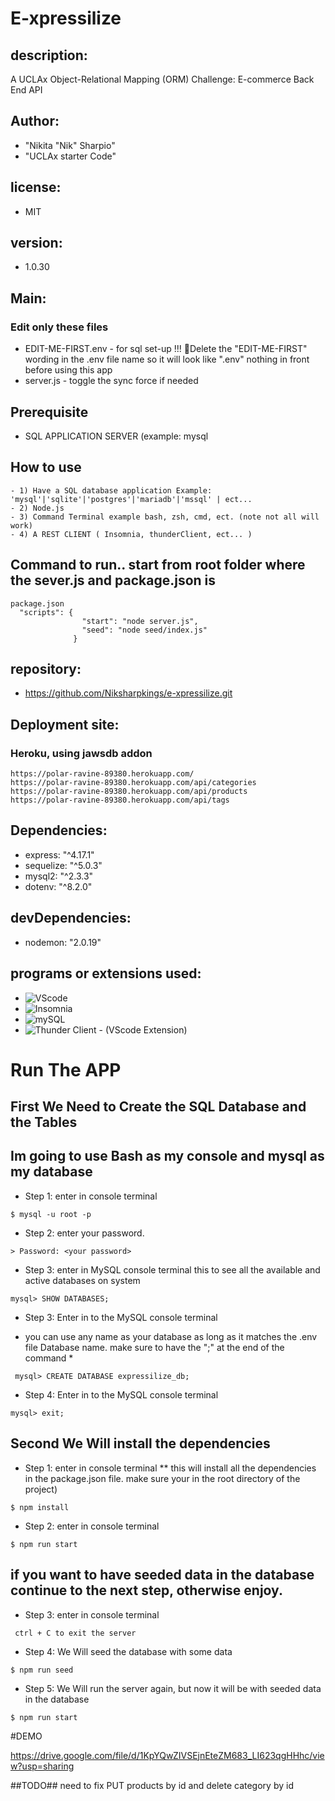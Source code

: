 # E-xpressilize
## description:
A UCLAx Object-Relational Mapping (ORM) Challenge: E-commerce Back End API

## Author:
- "Nikita "Nik" Sharpio"
- "UCLAx starter Code"

## license:
- MIT

## version:
- 1.0.30
  
## Main: 
### Edit only these files
- EDIT-ME-FIRST.env - for sql set-up !!! 🚩Delete the "EDIT-ME-FIRST" wording in the .env file name so it will look like ".env" nothing in front before using this app
- server.js - toggle the sync force if needed

## Prerequisite
- SQL APPLICATION SERVER (example: mysql

## How to use
~~~~~~~~~~~
- 1) Have a SQL database application Example: 'mysql'|'sqlite'|'postgres'|'mariadb'|'mssql' | ect...
- 2) Node.js
- 3) Command Terminal example bash, zsh, cmd, ect. (note not all will work)
- 4) A REST CLIENT ( Insomnia, thunderClient, ect... )
~~~~~~~~~~~

## Command to run.. start from root folder where the sever.js and package.json is
~~~~~~~~~~~
package.json
  "scripts": {
                "start": "node server.js",
                "seed": "node seed/index.js"
              }
~~~~~~~~~~~

## repository: 
- https://github.com/Niksharpkings/e-xpressilize.git

## Deployment site:
### Heroku, using jawsdb addon
~~~~~~~~~~~
https://polar-ravine-89380.herokuapp.com/
https://polar-ravine-89380.herokuapp.com/api/categories
https://polar-ravine-89380.herokuapp.com/api/products
https://polar-ravine-89380.herokuapp.com/api/tags
~~~~~~~~~~~
 
## Dependencies:
- express: "^4.17.1"
- sequelize: "^5.0.3"
- mysql2: "^2.3.3"
- dotenv: "^8.2.0"

## devDependencies:
- nodemon: "2.0.19"

## programs or extensions used:
- ![VScode](https://code.visualstudio.com/)
- ![Insomnia](https://insomnia.rest/)
- ![mySQL](https://www.mysql.com/)
- ![Thunder Client - (VScode Extension)](https://marketplace.visualstudio.com/items?itemName=rangav.vscode-thunder-client)

# Run The APP

## First We Need to Create the SQL Database and the Tables
## Im going to use Bash as my console and mysql as my database

- Step 1: enter in console terminal
~~~~~~~~~~~~~
$ mysql -u root -p
~~~~~~~~~~~~~

- Step 2: enter your password.
~~~~~~~~~~~~~
> Password: <your password>
~~~~~~~~~~~~~

- Step 3: enter in MySQL console terminal  this to see all the available and active databases on system
~~~~~~~~~~~~~
mysql> SHOW DATABASES;
~~~~~~~~~~~~~

- Step 3: Enter in to the MySQL console terminal 
* you can use any name as your database as long as it matches the .env file Database name. make sure to have the ";" at the end of the command *
~~~~~~~~~~~~~
 mysql> CREATE DATABASE expressilize_db;
~~~~~~~~~~~~~

- Step 4: Enter in to the MySQL console terminal
~~~~~~~~~~~~~
mysql> exit;
~~~~~~~~~~~~~

## Second We Will install the dependencies 

- Step 1: enter in console terminal
** this will install all the dependencies in the package.json file. make sure your in the root directory of the project)
~~~~~~~~~~~~~
$ npm install
~~~~~~~~~~~~~

- Step 2: enter in console terminal
~~~~~~~~~~~~~
$ npm run start
~~~~~~~~~~~~~

## if you want to have seeded data in the database continue to the next step, otherwise enjoy.

- Step 3: enter in console terminal
~~~~~~~~~~~~~
 ctrl + C to exit the server
~~~~~~~~~~~~~
 
- Step 4: We Will seed the database with some data
~~~~~~~~~~~~~
$ npm run seed
~~~~~~~~~~~~~

- Step 5: We Will run the server again, but now it will be with seeded data in the database
~~~~~~~~~~~~~
$ npm run start
~~~~~~~~~~~~~

#DEMO

https://drive.google.com/file/d/1KpYQwZIVSEjnEteZM683_LI623qgHHhc/view?usp=sharing

##TODO##
need to fix PUT products by id
and delete category by id
